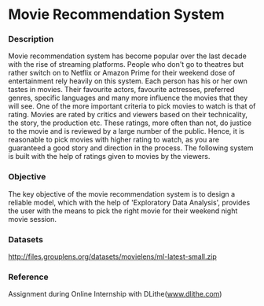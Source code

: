 # Movie Recommendation System

### Description

Movie recommendation system has become popular over the last decade with the rise of streaming platforms. People who don't go to theatres but rather switch on to Netflix or Amazon Prime for their weekend dose of entertainment rely heavily on this system. Each person has his or her own tastes in movies. Their favourite actors, favourite actresses, preferred genres, specific languages and many more influence the movies that they will see. One of the more important criteria to pick movies to watch is that of rating. Movies are rated by critics and viewers based on their technicality, the story, the production etc. These ratings, more often than not, do justice to the movie and is reviewed by a large number of the public. Hence, it is reasonable to pick movies with higher rating to watch, as you are guaranteed a good story and direction in the process. The following system is built with the help of ratings given to movies by the viewers.

### Objective

The key objective of the movie recommendation system is to design a reliable model, which with the help of 'Exploratory Data Analysis', provides the user with the means to pick the right movie for their weekend night movie session.




### Datasets 
http://files.grouplens.org/datasets/movielens/ml-latest-small.zip

### Reference
Assignment during Online Internship with DLithe(www.dlithe.com)
